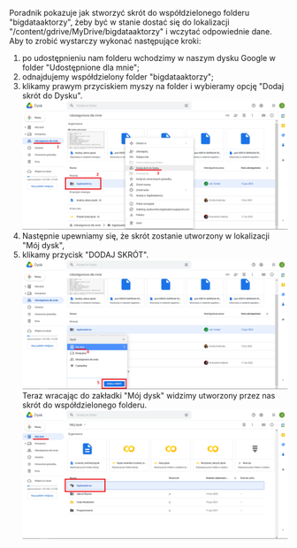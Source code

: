 Poradnik pokazuje jak stworzyć skrót do współdzielonego folderu "bigdataaktorzy", żeby być w stanie dostać się do lokalizacji "/content/gdrive/MyDrive/bigdataaktorzy" i wczytać odpowiednie dane.
Aby to zrobić wystarczy wykonać następujące kroki:

1. po udostępnieniu nam folderu wchodzimy w naszym dysku Google w folder "Udostępnione dla mnie";
2. odnajdujemy współdzielony folder "bigdataaktorzy";
3. klikamy prawym przyciskiem myszy na folder i wybieramy opcję "Dodaj skrót do Dysku".
    ![](images/dodawanie_wspoldzielonego_folderu_1.png)
4. Następnie upewniamy się, że skrót zostanie utworzony w lokalizacji "Mój dysk",
5. klikamy przycisk "DODAJ SKRÓT".
    ![](images/dodawanie_wspoldzielonego_folderu_2.png)
Teraz wracając do zakładki "Mój dysk" widzimy utworzony przez nas skrót do współdzielonego folderu.
    ![](images/dodawanie_wspoldzielonego_folderu_3.png)
